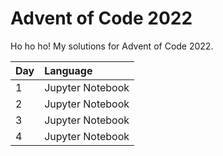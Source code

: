 # Advent of Code 2022

Ho ho ho! My solutions for Advent of Code 2022.

| Day | Language |
| :-- | :------- |
| 1 | Jupyter Notebook |
| 2 | Jupyter Notebook |
| 3 | Jupyter Notebook |
| 4 | Jupyter Notebook |
